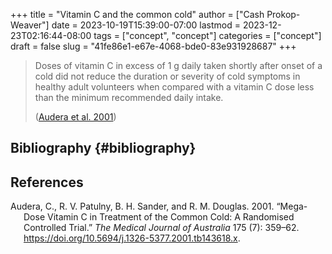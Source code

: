 +++
title = "Vitamin C and the common cold"
author = ["Cash Prokop-Weaver"]
date = 2023-10-19T15:39:00-07:00
lastmod = 2023-12-23T02:16:44-08:00
tags = ["concept", "concept"]
categories = ["concept"]
draft = false
slug = "41fe86e1-e67e-4068-bde0-83e931928687"
+++

> Doses of vitamin C in excess of 1 g daily taken shortly after onset of a cold did not reduce the duration or severity of cold symptoms in healthy adult volunteers when compared with a vitamin C dose less than the minimum recommended daily intake.
>
> (<a href="#citeproc_bib_item_1">Audera et al. 2001</a>)


## Bibliography {#bibliography}

## References

<style>.csl-entry{text-indent: -1.5em; margin-left: 1.5em;}</style><div class="csl-bib-body">
  <div class="csl-entry"><a id="citeproc_bib_item_1"></a>Audera, C., R. V. Patulny, B. H. Sander, and R. M. Douglas. 2001. “Mega-Dose Vitamin C in Treatment of the Common Cold: A Randomised Controlled Trial.” <i>The Medical Journal of Australia</i> 175 (7): 359–62. <a href="https://doi.org/10.5694/j.1326-5377.2001.tb143618.x">https://doi.org/10.5694/j.1326-5377.2001.tb143618.x</a>.</div>
</div>
